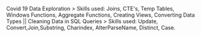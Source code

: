 Covid 19 Data Exploration >
Skills used: Joins, CTE's, Temp Tables, Windows Functions, Aggregate Functions, Creating Views, Converting Data Types ||
Cleaning Data in SQL Queries >
Skills used: Update, Convert,Join,Substring, Charindex, AlterParseName, Distinct, Case.
